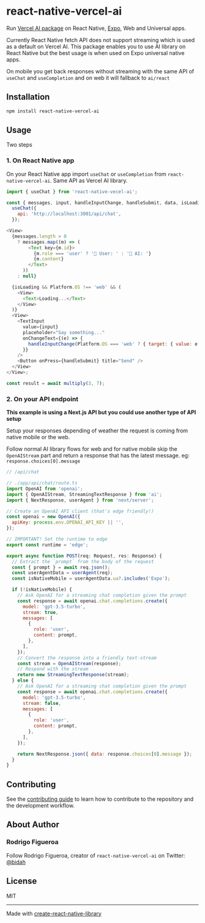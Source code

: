 # react-native-vercel-ai

Run [Vercel AI package](npmjs.com/package/ai) on React Native, [Expo](http://www.expo.dev), Web and Universal apps.

Currently React Native fetch API does not support streaming which is used as a default on Vercel AI. This package enables you to use AI library on React Native but the best usage is when used on Expo universal native apps.

On mobile you get back responses without streaming with the same API of `useChat` and `useCompletion` and on web it will fallback to `ai/react`

## Installation

```sh
npm install react-native-vercel-ai
```

## Usage

Two steps

### 1. On React Native app

On your React Native app import `useChat` or `useCompletion` from `react-native-vercel-ai`. Same API as Vercel AI library.

```js
import { useChat } from 'react-native-vecel-ai';

const { messages, input, handleInputChange, handleSubmit, data, isLoading } =
  useChat({
    api: 'http://localhost:3001/api/chat',
  });

<View>
  {messages.length > 0
    ? messages.map((m) => (
        <Text key={m.id}>
          {m.role === 'user' ? '🧔 User: ' : '🤖 AI: '}
          {m.content}
        </Text>
      ))
    : null}

  {isLoading && Platform.OS !== 'web' && (
    <View>
      <Text>Loading...</Text>
    </View>
  )}
  <View>
    <TextInput
      value={input}
      placeholder="Say something..."
      onChangeText={(e) => {
        handleInputChange(Platform.OS === 'web' ? { target: { value: e } } : e);
      }}
    />
    <Button onPress={handleSubmit} title="Send" />
  </View>
</View>;

const result = await multiply(3, 7);
```

### 2. On your API endpoint

**This example is using a Next.js API but you could use another type of API setup**

Setup your responses depending of weather the request is coming from native mobile or the web.

Follow normal AI library flows for web and for native mobile skip the `OpenAIStream` part and return a response that has the latest message. eg: `response.choices[0].message `

```js
// /api/chat

// ./app/api/chat/route.ts
import OpenAI from 'openai';
import { OpenAIStream, StreamingTextResponse } from 'ai';
import { NextResponse, userAgent } from 'next/server';

// Create an OpenAI API client (that's edge friendly!)
const openai = new OpenAI({
  apiKey: process.env.OPENAI_API_KEY || '',
});

// IMPORTANT! Set the runtime to edge
export const runtime = 'edge';

export async function POST(req: Request, res: Response) {
  // Extract the `prompt` from the body of the request
  const { prompt } = await req.json();
  const userAgentData = userAgent(req);
  const isNativeMobile = userAgentData.ua?.includes('Expo');

  if (!isNativeMobile) {
    // Ask OpenAI for a streaming chat completion given the prompt
    const response = await openai.chat.completions.create({
      model: 'gpt-3.5-turbo',
      stream: true,
      messages: [
        {
          role: 'user',
          content: prompt,
        },
      ],
    });
    // Convert the response into a friendly text-stream
    const stream = OpenAIStream(response);
    // Respond with the stream
    return new StreamingTextResponse(stream);
  } else {
    // Ask OpenAI for a streaming chat completion given the prompt
    const response = await openai.chat.completions.create({
      model: 'gpt-3.5-turbo',
      stream: false,
      messages: [
        {
          role: 'user',
          content: prompt,
        },
      ],
    });

    return NextResponse.json({ data: response.choices[0].message });
  }
}
```

## Contributing

See the [contributing guide](CONTRIBUTING.md) to learn how to contribute to the repository and the development workflow.

## About Author

### Rodrigo Figueroa

Follow Rodrigo Figueroa, creator of `react-native-vercel-ai` on Twitter: [@bidah](https://twitter.com/bidah)

## License

MIT

---

Made with [create-react-native-library](https://github.com/callstack/react-native-builder-bob)
